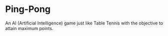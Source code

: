 # Ping-Pong
An AI (Artificial Intelligence) game just like Table Tennis with the objective to attain maximum points.
